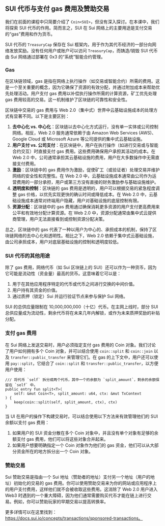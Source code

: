 ## SUI 代币与支付 gas 费用及赞助交易

我们在前面的课程中只简要介绍了 `Coin<SUI>`，但没有深入探讨。在本课中，我们将探索 SUI 代币的作用。简而言之，SUI 在 Sui 网络上的主要用途是支付交易的“gas”费用和作为货币。

SUI 代币的 `TreasuryCap` 保存在 Sui 框架内，用于作为其代币经济的一部分向网络发放奖励。没有任何用户或账户可以访问 `TreasuryCap`，而铸造/销毁 SUI 代币由 Sui 网络通过部署在 0x3 的“系统”智能合约管理。

### Gas
在区块链领域，gas 是指在网络上执行操作（如交易或智能合约）所需的费用。这是一个至关重要的概念，因为它确保了资源的有效分配，并通过附加成本来帮助优先处理活动。用户支付 gas 费用以补偿执行操作所需的计算资源，矿工优先处理 gas 费用较高的交易。这一机制维护了区块链的可靠性和安全性。

区块链中交易的 gas 费用与 Web 2.0（集中式）世界中云基础设施成本的处理方式有显著不同。以下是主要区别：

1. **去中心化 vs. 中心化**：区块链以去中心化方式运行，没有单一实体或公司控制网络。相反，Web 2.0 服务通常依赖于由 Amazon Web Services (AWS)、Google Cloud 或 Microsoft Azure 等公司提供的集中式云基础设施。
2. **用户支付 vs. 公司支付**：在区块链中，用户在执行操作（如进行交易或与智能合约交互）时直接支付 gas 费用。这些费用确保用户承担其活动的成本。在 Web 2.0 中，公司通常承担其云基础设施的费用，用户在大多数操作中无需直接支付费用。
3. **激励**：区块链中的 gas 费用作为激励，促使矿工（或验证者）处理交易并维护网络的安全性和完整性。在 Web 2.0 中，云基础设施成本通常由公司作为运营费用的一部分承担，用户或第三方没有直接的财务激励参与基础设施维护。
4. **透明度和控制**：区块链的 gas 费用是透明的，用户可以根据交易的紧急程度调整 gas 价格，以优先实现更快的确认时间或降低成本。在 Web 2.0 中，云基础设施成本通常对终端用户隐藏，用户对基础设施的底层控制有限。
5. **资源分配**：区块链中的 gas 费用通过确保消耗更多资源的用户支付更高费用来公平和有效地分配计算资源。在 Web 2.0 中，资源分配通常由集中式云提供商管理，用户无法直接看到或控制资源分配决策。

总之，区块链中的 gas 代表了一种以用户为中心的、承担成本的机制，保持了区块链网络的去中心化和透明性。相比之下，Web 2.0 依赖于集中式云基础设施，由公司承担成本，用户对底层基础设施的控制和透明度较低。

### SUI 代币的其他用途
除了 gas 费用，网络代币（如 Sui 区块链上的 SUI）还可以作为一种货币，因为它可能是流动性（资金量）最高的货币。这意味着它可以是：

1. 用于在其他应用程序特定的代币或代币之间进行交换的中间价值。
2. 用户持有其资金的价值。
3. 通过质押（锁定）Sui 并运行验证节点来参与保护 Sui 网络。

SUI 的总供应量限制在 10,000,000,000（十亿）代币。在主网上线时，部分 SUI 总供应量成为流动性，剩余代币将在未来几年内解锁，或作为未来质押奖励的补贴分配。

### 支付 gas 费用
在 Sui 网络上发送交易时，用户必须指定支付 gas 费用的 Coin 对象。我们讨论了用户如何拥有多个 Coin 对象，并可以结合使用 `coin::split` 和 `coin::join` 以及 `transfer::public_transfer` 来管理它们。在 gas 的上下文中，用户还可以使用 `pay::split`，它结合了 `coin::split` 和 `transfer::public_transfer`，以方便用户使用：

```move
/// 将代币 `self` 拆分成两个代币，其中一个的余额为 `split_amount`，剩余的余额保留在 `self` 中。
public entry fun split<T>(
    self: &mut Coin<T>, split_amount: u64, ctx: &mut TxContext
) {
    keep(coin::split(self, split_amount, ctx), ctx)
}
```
当 UI 在用户的操作下构建交易时，可以结合使用以下方法来有效管理他们的 SUI 余额以支付 gas 费用：

1. 如果用户的 SUI 资金分散在多个 Coin 对象中，并且没有单个对象有足够的余额支付 gas 费用，他们可以将这些对象合并起来。
2. 如果用户想要明确指定一个 Coin 对象作为他们的 gas 资金，他们可以从大部分资金所在的地方拆分出一个 Coin 对象。

### 赞助交易
Sui 赞助交易是指由一个 Sui 地址（赞助者的地址）支付另一个地址（用户的地址）初始化的交易的 gas 费用。你可以使用赞助交易来为你的网站或应用程序上的用户支付费用，这样他们就不会被收取这些费用。这消除了 Web 2.0 用户进入 Web3 时遇到的一个重大障碍，因为他们通常需要购买代币才能在链上进行交易。例如，你可以赞助玩家的早期交易以提高转换率。

更多详情可以在这里找到：https://docs.sui.io/concepts/transactions/sponsored-transactions。
